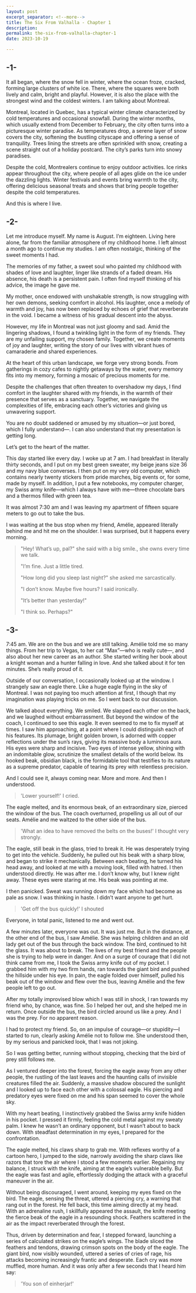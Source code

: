 ```yaml
---
layout: post
excerpt_separator: <!--more-->
title: The Six From Valhalla - Chapter 1
description: 
permalink: the-six-from-valhalla-chapter-1
date: 2023-10-19

---
```


## -1-

It all began, where the snow fell in winter, where the ocean froze, cracked, forming large clusters of white ice. There, where the squares were both lively and calm, bright and playful. However, it is also the place with the strongest wind and the coldest winters. I am talking about Montreal.

Montreal, located in Quebec, has a typical winter climate characterized by cold temperatures and occasional snowfall. During the winter months, which usually extend from December to February, the city often turns into a picturesque winter paradise. As temperatures drop, a serene layer of snow covers the city, softening the bustling cityscape and offering a sense of tranquility. Trees lining the streets are often sprinkled with snow, creating a scene straight out of a holiday postcard. The city’s parks turn into snowy paradises.

Despite the cold, Montrealers continue to enjoy outdoor activities. Ice rinks appear throughout the city, where people of all ages glide on the ice under the dazzling lights. Winter festivals and events bring warmth to the city, offering delicious seasonal treats and shows that bring people together despite the cold temperatures.

And this is where I live.

## -2-

Let me introduce myself. My name is August. I’m eighteen. Living here alone, far from the familiar atmosphere of my childhood home. I left almost a month ago to continue my studies. I am often nostalgic, thinking of the sweet moments I had.

The memories of my father, a sweet soul who painted my childhood with shades of love and laughter, linger like strands of a faded dream. His absence, his death is a persistent pain. I often find myself thinking of his advice, the image he gave me.

My mother, once endowed with unshakable strength, is now struggling with her own demons, seeking comfort in alcohol. His laughter, once a melody of warmth and joy, has now been replaced by echoes of grief that reverberate in the void. I became a witness of his gradual descent into the abyss.

However, my life in Montreal was not just gloomy and sad. Amid the lingering shadows, I found a twinkling light in the form of my friends. They are my unfailing support, my chosen family. Together, we create moments of joy and laughter, writing the story of our lives with vibrant hues of camaraderie and shared experiences.

At the heart of this urban landscape, we forge very strong bonds. From gatherings in cozy cafes to nightly getaways by the water, every memory fits into my memory, forming a mosaic of precious moments for me.

Despite the challenges that often threaten to overshadow my days, I find comfort in the laughter shared with my friends, in the warmth of their presence that serves as a sanctuary. Together, we navigate the complexities of life, embracing each other’s victories and giving us unwavering support.

You are no doubt saddened or amused by my situation—or just bored, which I fully understand—. I can also understand that my presentation is getting long.

Let’s get to the heart of the matter.

This day started like every day. I woke up at 7 am. I had breakfast in literally thirty seconds, and I put on my best green sweater, my beige jeans size 36 and my navy blue converses. I then put on my very old computer, which contains nearly twenty stickers from pride marches, big events or, for some, made by myself. In addition, I put a few notebooks, my computer charger, my Swiss army knife—which I always have with me—three chocolate bars and a thermos filled with green tea.

It was almost 7:30 am and I was leaving my apartment of fifteen square meters to go out to take the bus.

I was waiting at the bus stop when my friend, Amélie, appeared literally behind me and hit me on the shoulder. I was surprised, but it happens every morning.

> "Hey! What’s up, pal?" she said with a big smile., she owns every time we talk.
> 
> "I’m fine. Just a little tired.
> 
> "How long did you sleep last night?" she asked me sarcastically.
> 
> "I don’t know. Maybe five hours? I said ironically.
> 
> "It’s better than yesterday!"
> 
> "I think so. Perhaps?"

## -3-

7:45 am. We are on the bus and we are still talking. Amélie told me so many things. From her trip to Vegas, to her cat “Max”—who is really cute—, and also about her new career as an author. She started writing her book about a knight woman and a hunter falling in love. And she talked about it for ten minutes. She’s really proud of it.

Outside of our conversation, I occasionally looked up at the window. I strangely saw an eagle there. Like a huge eagle flying in the sky of Montreal. I was not paying too much attention at first, I though that my imagination was playing tricks on me. So I went back to our discussion.

We talked about everything. We smiled. We slapped each other on the back, and we laughed without embarrassment. But beyond the window of the coach, I continued to see this eagle. It even seemed to me to fix myself at times. I saw him approaching, at a point where I could distinguish each of his features. Its plumage, bright golden brown, is adorned with copper reflections under the sun’s rays, giving its massive body a luminous aura. His eyes were sharp and incisive. Two eyes of intense yellow, shining with an indomitable glow, scrutinize the smallest details of the world below. Its hooked beak, obsidian black, is the formidable tool that testifies to its nature as a supreme predator, capable of tearing its prey with relentless precision.

And I could see it, always coming near. More and more. And then I understood.

> 'Lower yourself!' I cried.

The eagle melted, and its enormous beak, of an extraordinary
size, pierced the window of the bus. The coach overturned, propelling us all
out of our seats. Amélie and me waltzed to the other side of the bus.

> 'What an idea to have removed the belts on the buses!' I
> thought very strongly.

The eagle, still beak in the glass, tried to break it. He was
desperately trying to get into the vehicle. Suddenly, he pulled out his beak
with a sharp blow, and began to strike it mechanically. Between each beating,
he turned his head away, and looked at me with a moving look, filled with
hatred. I then understood directly. He was after me. I don’t know why, but I
knew right away. These eyes were staring at me. His beak was pointing at me.

I then panicked. Sweat was running down my face which had
become as pale as snow. I was thinking in haste. I didn’t want anyone to get
hurt.

> 'Get off the bus quickly!' I shouted

Everyone, in total panic, listened to me and went out.

A few minutes later, everyone was out. It was just me. But in
the distance, at the other end of the bus, I saw Amélie. She was helping
children and an old lady get out of the bus through the back window. The bird, continued to hit the glass. It was about to break. The lives of my
best friend and the people she is trying to help were in danger. And on a surge
of courage that I did not think came from me, I took the Swiss army knife out
of my pocket. I grabbed him with my two firm hands, ran towards the giant bird
and pushed the hillside under his eye. In pain, the eagle folded over himself,
pulled his beak out of the window and flew over the bus, leaving Amélie and the
few people left to go out.

After my totally improvised blow which I was still in shock, I
ran towards my friend who, by chance, was fine. So I helped her out, and she helped
me in return. Once outside the bus, the bird circled around us like a prey. And
I was the prey. For no apparent reason.

I had to protect my friend. So, on an impulse of courage—or
stupidity—I started to run, clearly asking Amélie not to follow me. She
understood then, by my serious and panicked look, that I was not joking.

So I was getting better, running without stopping, checking
that the bird of prey still follows me.

As I ventured deeper into the forest, forcing the eagle away
from any other people, the rustling of the last leaves and the haunting calls
of invisible creatures filled the air. Suddenly, a massive shadow obscured the
sunlight and I looked up to face each other with a colossal eagle. His piercing
and predatory eyes were fixed on me and his span seemed to cover the whole
sky.

With my heart beating, I instinctively grabbed the Swiss army
knife hidden in his pocket. I pressed it firmly, feeling the cold metal against
my sweaty palm. I knew he wasn’t an ordinary opponent, but I wasn’t about to
back down. With steadfast determination in my eyes, I prepared for the
confrontation.

The eagle melted, his claws sharp to grab me. With reflexes
worthy of a cartoon hero, I jumped to the side, narrowly avoiding the sharp
claws like razors that tore the air where I stood a few moments earlier.
Regaining my balance, I struck with the knife, aiming at the eagle’s vulnerable
belly. But the eagle was fast and agile, effortlessly dodging the attack with a
graceful maneuver in the air.

Without being discouraged, I went around, keeping my eyes
fixed on the bird. The eagle, sensing the threat, uttered a piercing cry, a
warning that rang out in the forest. He fell back, this time aiming directly at
my head. With an adrenaline rush, I skillfully appeared the assault, the knife
meeting the fierce beak of the eagle in a resounding shock. Feathers scattered
in the air as the impact reverberated through the forest.

Thus, driven by determination and fear, I stepped forward,
launching a series of calculated strikes on the eagle’s wings. The blade sliced
the feathers and tendons, drawing crimson spots on the body of the eagle. The
giant bird, now visibly wounded, uttered a series of cries of rage, his attacks
becoming increasingly frantic and desperate. Each cry was more muffled, more
human. And it was only after a few seconds that I heard him say:

> 'You son of einherjar!'
